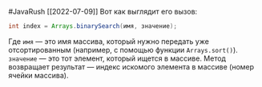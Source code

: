 #JavaRush 
[[2022-07-09]]
Вот как выглядит его вызов:

```java
int index = Arrays.binarySearch(имя, значение);
```

Где `имя` — это имя массива, который нужно передать уже отсортированным (например, с помощью функции `Arrays.sort()`). `значение` — это тот элемент, который ищется в массиве. Метод возвращает результат — индекс искомого элемента в массиве (номер ячейки массива).